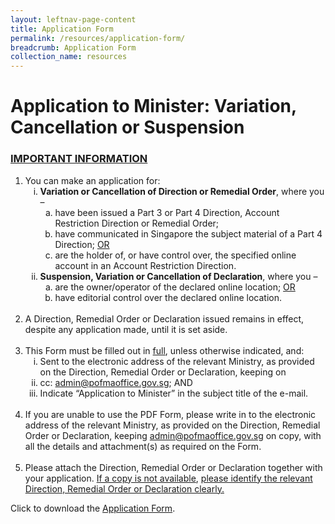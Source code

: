 ```yaml
---
layout: leftnav-page-content
title: Application Form
permalink: /resources/application-form/
breadcrumb: Application Form
collection_name: resources
---
```


# Application to Minister: Variation, Cancellation or Suspension

### <u>IMPORTANT INFORMATION</u>
<html>
    <ol>
        <li>
            You can make an application for:
            <ol style="list-style-type: lower-roman;">
                <li>
                    <b>Variation or Cancellation of Direction or Remedial Order</b>, where you – 
                    <ol style="list-style-type: lower-alpha;">
                        <li>have been issued a Part 3 or Part 4 Direction, Account Restriction Direction or Remedial Order; </li>
                        <li>have communicated in Singapore the subject material of a Part 4 Direction; <u>OR</u> </li>
                        <li>are the holder of, or have control over, the specified online account in an 	Account Restriction Direction.</li>
                    </ol>
                </li>
                <li>
                    <b>Suspension, Variation or Cancellation of Declaration</b>, where you – 
                    <ol style="list-style-type: lower-alpha;">
                        <li>are the owner/operator of the declared online location; <u>OR</u></li>
                        <li>have editorial control over the declared online location.</li>
                    </ol>
                </li>
            </ol>
            <div>&nbsp;</div>
        </li>
        <li>
            A Direction, Remedial Order or Declaration issued remains in effect, despite any application made, until it is set aside. 
            <div>&nbsp;</div>
        </li>
        <li>
            This Form must be filled out in <u>full</u>, unless otherwise indicated, and: 
            <ol style="list-style-type: lower-roman;">
                <li>Sent to the electronic address of the relevant Ministry, as provided on the Direction, Remedial Order or Declaration, keeping on </li>
                <li>cc: <a href="mailto:admin@pofmaoffice.gov.sg">admin@pofmaoffice.gov.sg</a>; AND</li>
                <li>Indicate “Application to Minister” in the subject title of the e-mail. </li>
            </ol>
            <div>&nbsp;</div>
        </li>
        <li>
            If you are unable to use the PDF Form, please write in to the electronic address of the relevant Ministry, as provided on the Direction, Remedial Order or Declaration, keeping <a href="mailto:admin@pofmaoffice.gov.sg">admin@pofmaoffice.gov.sg</a> on copy, with all the details and attachment(s) as required on the Form.
            <div>&nbsp;</div>
        </li>
        <li>
            Please attach the Direction, Remedial Order or Declaration together with your application. <u>If a copy is not available</u>, <u>please identify the relevant Direction, Remedial Order or Declaration clearly.</u>
        </li>
    </ol>
</html>

Click to download the [Application Form](/forms/PO%20-%20Application%20to%20the%20Minister%20-%20Form%20Variation_Cancellation%20(clean)_PO-App%20v2.2-20190926%20(for%20publishing).pdf).